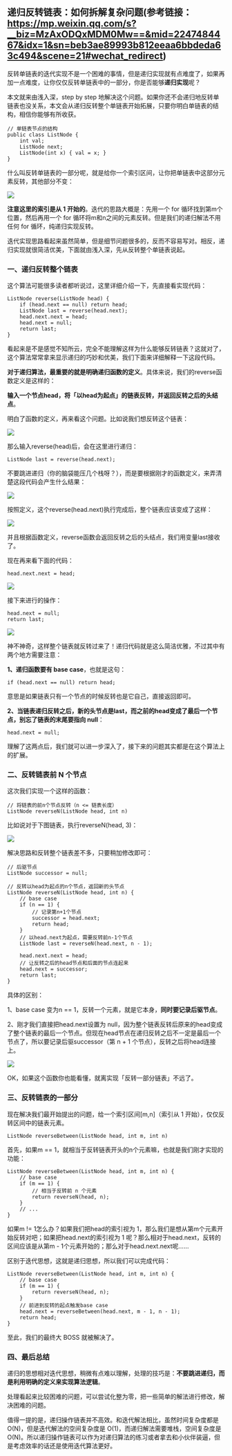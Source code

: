 ## 递归反转链表：如何拆解复杂问题(参考链接：https://mp.weixin.qq.com/s?__biz=MzAxODQxMDM0Mw==&mid=2247484467&idx=1&sn=beb3ae89993b812eeaa6bbdeda63c494&scene=21#wechat_redirect)

反转单链表的迭代实现不是一个困难的事情，但是递归实现就有点难度了，如果再加一点难度，让你仅仅反转单链表中的一部分，你是否能够**递归实现**呢？

本文就来由浅入深，step by step 地解决这个问题。如果你还不会递归地反转单链表也没关系，本文会从递归反转整个单链表开始拓展，只要你明白单链表的结构，相信你能够有所收获。

```
// 单链表节点的结构
public class ListNode {
    int val;
    ListNode next;
    ListNode(int x) { val = x; }
}
```

什么叫反转单链表的一部分呢，就是给你一个索引区间，让你把单链表中这部分元素反转，其他部分不变：

![](1-1.jpg)

**注意这里的索引是从 1 开始的**。迭代的思路大概是：先用一个 for 循环找到第m个位置，然后再用一个 for 循环将m和n之间的元素反转。但是我们的递归解法不用任何 for 循环，纯递归实现反转。

迭代实现思路看起来虽然简单，但是细节问题很多的，反而不容易写对。相反，递归实现就很简洁优美，下面就由浅入深，先从反转整个单链表说起。

### 一、递归反转整个链表

这个算法可能很多读者都听说过，这里详细介绍一下，先直接看实现代码：

```
ListNode reverse(ListNode head) {
    if (head.next == null) return head;
    ListNode last = reverse(head.next);
    head.next.next = head;
    head.next = null;
    return last;
}
```

看起来是不是感觉不知所云，完全不能理解这样为什么能够反转链表？这就对了，这个算法常常拿来显示递归的巧妙和优美，我们下面来详细解释一下这段代码。

**对于递归算法，最重要的就是明确递归函数的定义**。具体来说，我们的reverse函数定义是这样的：

**输入一个节点head，将「以head为起点」的链表反转，并返回反转之后的头结点**。

明白了函数的定义，再来看这个问题。比如说我们想反转这个链表：

![](1-2.jpg)

那么输入reverse(head)后，会在这里进行递归：

```
ListNode last = reverse(head.next);
```

不要跳进递归（你的脑袋能压几个栈呀？），而是要根据刚才的函数定义，来弄清楚这段代码会产生什么结果：

![](1-3.jpg)

按照定义，这个reverse(head.next)执行完成后，整个链表应该变成了这样：

![](1-4.jpg)

并且根据函数定义，reverse函数会返回反转之后的头结点，我们用变量last接收了。

现在再来看下面的代码：

```
head.next.next = head;
```

![](1-5.jpg)

接下来进行的操作：

```
head.next = null;
return last;
```

![](1-6.jpg)

神不神奇，这样整个链表就反转过来了！递归代码就是这么简洁优雅，不过其中有两个地方需要注意：

**1、递归函数要有 base case**，也就是这句：

```
if (head.next == null) return head;
```

意思是如果链表只有一个节点的时候反转也是它自己，直接返回即可。

**2、当链表递归反转之后，新的头节点是last，而之前的head变成了最后一个节点，别忘了链表的末尾要指向 null**：

```
head.next = null;
```

理解了这两点后，我们就可以进一步深入了，接下来的问题其实都是在这个算法上的扩展。

### 二、反转链表前 N 个节点

这次我们实现一个这样的函数：

```
// 将链表的前n个节点反转（n <= 链表长度）
ListNode reverseN(ListNode head, int n)
```

比如说对于下图链表，执行reverseN(head, 3)：

![](1-7.jpg)

解决思路和反转整个链表差不多，只要稍加修改即可：

```
// 后驱节点
ListNode successor = null;

// 反转以head为起点的n个节点，返回新的头节点
ListNode reverseN(ListNode head, int n) {
    // base case
    if (n == 1) {
        // 记录第n+1个节点
        successor = head.next;
        return head;
    }
    // 以head.next为起点，需要反转前n-1个节点
    ListNode last = reverseN(head.next, n - 1);
    
    head.next.next = head;
    // 让反转之后的head节点和后面的节点连起来
    head.next = successor;
    return last; 
}
```

具体的区别：

1、base case 变为n == 1，反转一个元素，就是它本身，**同时要记录后驱节点**。

2、刚才我们直接把head.next设置为 null，因为整个链表反转后原来的head变成了整个链表的最后一个节点。但现在head节点在递归反转之后不一定是最后一个节点了，所以要记录后驱successor（第 n + 1 个节点），反转之后将head连接上。

![](1-8.jpg)

OK，如果这个函数你也能看懂，就离实现「反转一部分链表」不远了。

### 三、反转链表的一部分

现在解决我们最开始提出的问题，给一个索引区间[m,n]（索引从 1 开始），仅仅反转区间中的链表元素。

```
ListNode reverseBetween(ListNode head, int m, int n)
```

首先，如果m == 1，就相当于反转链表开头的n个元素嘛，也就是我们刚才实现的功能：

```
ListNode reverseBetween(ListNode head, int m, int n) {
    // base case
    if (m == 1) {
        // 相当于反转前 n 个元素
        return reverseN(head, n);
    }
    // ...
}
```

如果m != 1怎么办？如果我们把head的索引视为 1，那么我们是想从第m个元素开始反转对吧；如果把head.next的索引视为 1 呢？那么相对于head.next，反转的区间应该是从第m - 1个元素开始的；那么对于head.next.next呢……

区别于迭代思想，这就是递归思想，所以我们可以完成代码：

```
ListNode reverseBetween(ListNode head, int m, int n) {
    // base case
    if (m == 1) {
        return reverseN(head, n);
    }
    // 前进到反转的起点触发base case
    head.next = reverseBetween(head.next, m - 1, n - 1);
    return head;
}
```

至此，我们的最终大 BOSS 就被解决了。

### 四、最后总结

递归的思想相对迭代思想，稍微有点难以理解，处理的技巧是：**不要跳进递归，而是利用明确的定义来实现算法逻辑**。

处理看起来比较困难的问题，可以尝试化整为零，把一些简单的解法进行修改，解决困难的问题。

值得一提的是，递归操作链表并不高效。和迭代解法相比，虽然时间复杂度都是 O(N)，但是迭代解法的空间复杂度是 O(1)，而递归解法需要堆栈，空间复杂度是 O(N)。所以递归操作链表可以作为对递归算法的练习或者拿去和小伙伴装逼，但是考虑效率的话还是使用迭代算法更好。